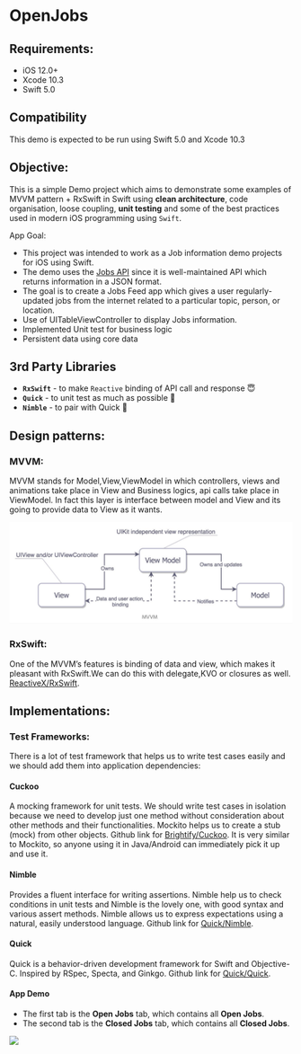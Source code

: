 # OpenJobs
## Requirements:
* iOS 12.0+
* Xcode 10.3
* Swift 5.0

## Compatibility
This demo is expected to be run using Swift 5.0 and Xcode 10.3

## Objective:
This is a simple Demo project which aims to demonstrate some examples of MVVM pattern + RxSwift in Swift using  **clean architecture**, code organisation, loose coupling, **unit testing** and some of the best practices used in modern iOS programming using `Swift`.

App Goal:
* This project was intended to work as a  Job information demo projects for iOS using Swift. 
* The demo uses the [Jobs API](https://gist.githubusercontent.com/hadanischal/47ec8878164b7cdf7f66fe45092673fc/raw/9dd9e33e50bee5e2b9f40ba2bda95a67e6c7aa9a/jobs.json) since it is well-maintained API which returns information in a JSON format.
* The goal is to create a Jobs Feed app which gives a user regularly-updated jobs from the internet related to a particular topic, person, or location.
* Use of UITableViewController to display Jobs information.
* Implemented Unit test for business logic
* Persistent data using core data

## 3rd Party Libraries
 - **`RxSwift`** - to make `Reactive` binding of API call and response 😇
 - **`Quick`** - to unit test as much as possible 🤫
 - **`Nimble`** - to pair with Quick 👬

## Design patterns:
### MVVM:
MVVM stands for Model,View,ViewModel in which controllers, views and animations take place in View and Business logics, api calls take place in ViewModel. In fact this layer is interface between model and View and its going to provide data to View as it wants. 

![Alt text](/ScreenShots/MVVM.jpeg?raw=true)

### RxSwift:
One of the MVVM’s features is binding of data and view, which makes it pleasant with RxSwift.We can do this with delegate,KVO or closures as well. [ReactiveX/RxSwift](https://github.com/ReactiveX/RxSwift). 


## Implementations:

### Test Frameworks:
There is a lot of test framework that helps us to write test cases easily and we should add them into application dependencies:

#### Cuckoo
A mocking framework for unit tests. We should write test cases in isolation because we need to develop just one method without consideration about other methods and their functionalities. Mockito helps us to create a stub (mock) from other objects. Github link for [Brightify/Cuckoo](https://github.com/Brightify/Cuckoo). It is very similar to Mockito, so anyone using it in Java/Android can immediately pick it up and use it.

#### Nimble
Provides a fluent interface for writing assertions. Nimble help us to check conditions in unit tests and Nimble is the lovely one, with good syntax and various assert methods.
Nimble allows us to express expectations using a natural, easily understood language. Github link for [Quick/Nimble](https://github.com/Quick/Nimble).

#### Quick
Quick is a behavior-driven development framework for Swift and Objective-C. Inspired by RSpec, Specta, and Ginkgo. Github link for [Quick/Quick](https://github.com/Quick/Quick).


 #### App Demo

* The first tab is the **Open Jobs** tab, which contains all **Open Jobs**.
* The second tab is the **Closed Jobs** tab, which contains all **Closed Jobs**.

 ![](/ScreenShots/openjob.gif "")

